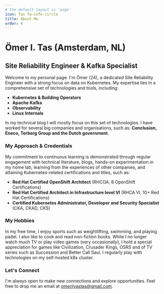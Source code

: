 ```yaml
---
# the default layout is 'page'
icon: fas fa-info-circle
title: About Me
order: 4
---
```


# Ömer I. Tas  (Amsterdam, NL)

## Site Reliability Engineer & Kafka Specialist

Welcome to my personal page. I'm Ömer (24), a dedicated Site Reliability Engineer with a strong focus on data on Kubernetes. My expertise lies in a comprehensive set of technologies and tools, including:

- **Kubernetes & Building Operators**
- **Apache Kafka**
- **Observability** 
- **Linux Internals**


In my technical blog I will mostly focus on this set of technologies. I have worked for several big companies and organisations, such as: **Conclusion, Eneco, Terberg Group and the Dutch government**.

### My Approach & Credentials

My commitment to continuous learning is demonstrated through regular engagement with technical literature, blogs, hands-on experimentation in my home lab, learning from the experiences of other companies, and attaining Kubernetes-related certifications and titles, such as: 
- **Red Hat Certified OpenShift Architect** (RHCOA, 8 OpenShift Certifications)
- **Red Hat Certified Architect in Infrastructure level VI** (RHCA VI, 10+ Red Hat Certifications)
- **Certified Kubernetes Administrator, Developer and Security Specialist** (CKA, CKAD, CKS) 

### My Hobbies

In my free time, I enjoy sports such as weightlifting, swimming, and playing padel. I also like to cook and read non-fiction books. While I no longer watch much TV or play video games (very occasionally), I hold a special appreciation for games like Civilization, Crusader Kings, OSRS and of TV series such as Succession and Better Call Saul. I regularly play with technologies on my self-hosted k8s cluster.

### Let's Connect

I'm always open to make new connections and explore opportunities. Feel free to drop me an email at omerilyastas@gmail.com. 
